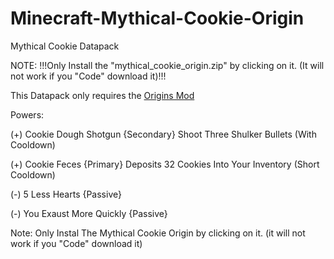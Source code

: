 # Minecraft-Mythical-Cookie-Origin
Mythical Cookie Datapack

NOTE: !!!Only Install the "mythical_cookie_origin.zip" by clicking on it. (It will not work if you "Code" download it)!!!

This Datapack only requires the [Origins Mod](https://www.curseforge.com/minecraft/mc-mods/origins)

Powers:

(+) Cookie Dough Shotgun {Secondary} Shoot Three Shulker Bullets (With Cooldown)

(+) Cookie Feces {Primary} Deposits 32 Cookies Into Your Inventory (Short Cooldown)

(-) 5 Less Hearts {Passive}

(-) You Exaust More Quickly {Passive}

Note:
Only Instal The Mythical Cookie Origin by clicking on it. (it will not work if you "Code" download it)



